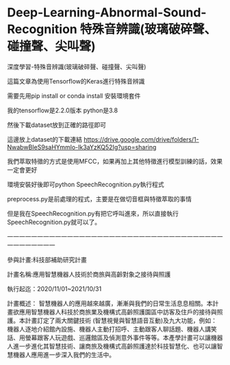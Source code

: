 # Deep-Learning-Abnormal-Sound-Recognition 特殊音辨識(玻璃破碎聲、碰撞聲、尖叫聲)

深度學習-特殊音辨識(玻璃破碎聲、碰撞聲、尖叫聲)

這篇文章為使用Tensorflow的Keras進行特殊音辨識

需要先用pip install or conda install 安裝環境套件

我的tensorflow是2.2.0版本 python是3.8

然後下載dataset放到正確的路徑即可

這邊放上dataset的下載連結 https://drive.google.com/drive/folders/1-NwabwBIeS9saHYmmlo-Ik3aYzKQ52Ig?usp=sharing

我們萃取特徵的方式是使用MFCC，如果再加上其他特徵進行模型訓練的話，效果一定會更好

環境安裝好後即可python SpeechRecognition.py執行程式

preprocess.py是前處理的程式，主要是在做切音框與特徵萃取的事情

但是我在SpeechRecognition.py有把它呼叫進來，所以直接執行SpeechRecognition.py就可以了。

一一一一一一一一一一一一一一一一一一一一一一一一一一一一一一一一一一一一一一一一一一一一

參與計畫:科技部補助研究計畫

計畫名稱:應用智慧機器人技術於商旅與高齡對象之接待與照護

執行起迄：2020/11/01~2021/10/31

計畫概述：	智慧機器人的應用越來越廣，漸漸與我們的日常生活息息相關。本計畫欲應用智慧機器人科技於商旅業及機構式高齡照護園區中訪客及住戶的接待與照護。本計畫訂定了兩大關鍵技術 (智慧視覺與智慧語音互動)及九大功能，例如：機器人逐地介紹館內設施、機器人主動打招呼、主動跟客人聊話題、機器人講笑話、用螢幕跟客人玩遊戲、巡邏館區及偵測意外事件等等。本產學計畫可以讓機器人進一步進化其智慧技術、讓商旅及機構式高齡照護達於科技智慧化、也可以讓智慧機器人應用進一步深入我們的生活中。

